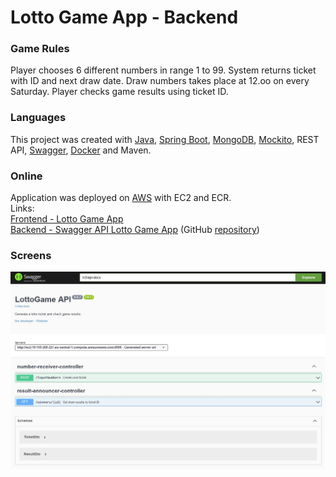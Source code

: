 # Lotto Game App - Backend

### Game Rules
Player chooses 6 different numbers in range 1 to 99. System returns ticket with ID and next draw date.
Draw numbers takes place at 12.oo on every Saturday.
Player checks game results using ticket ID.
[]()
### Languages
This project was created with [Java](https://www.java.com/), [Spring Boot](https://spring.io/), [MongoDB](https://www.mongodb.com/), [Mockito](https://site.mockito.org), REST API, 
[Swagger](https://swagger.io/), [Docker](https://www.docker.com/) and Maven.
### Online
Application was deployed on [AWS](https://aws.amazon.com/) with EC2 and ECR.<br/>
Links:<br/>
[Frontend - Lotto Game App](http://lotto.careaboutit.pl/)<br/>
[Backend - Swagger API Lotto Game App](http://ec2-18-159-208-227.eu-central-1.compute.amazonaws.com:8000/swagger-ui/index.html) (GitHub [repository](https://github.com/mmnoga/react-lotto-frontend))
### Screens
![Alt text](github/swagger_screen.jpg "Lotto App Screen")